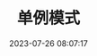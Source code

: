 ---
title: 单例模式
icon: kaifasheji
date: 2023-07-26 08:07:17
pageInfo: ["Author","Date","ReadingTime","Word","Category","Tag"]
# prev: Go入门指南.md
# next: Go常用标准库.md
# 是否将该文章添加至文章列表中
article: false
# 是否将该文章添加至时间线中
timeline: false
categorie:
  - MySQL
tag:
  - 基础语法
---